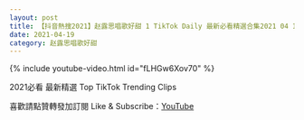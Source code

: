 ```yaml
---
layout: post
title: 【抖音熱搜2021】赵露思唱歌好甜 1 TikTok Daily 最新必看精選合集2021 04 19
date: 2021-04-19
category: 赵露思唱歌好甜
---
```


{% include youtube-video.html id="fLHGw6Xov70" %}

2021必看 最新精選 Top TikTok Trending Clips

喜歡請點贊轉發加訂閱 Like & Subscribe：[YouTube](https://www.youtube.com/channel/UCAoR7VcanIPd04uEq_GIylA/videos)


